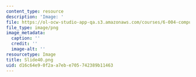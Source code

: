 ```yaml
---
content_type: resource
description: 'Image: '
file: https://ol-ocw-studio-app-qa.s3.amazonaws.com/courses/6-004-computation-structures-spring-2017/d16c64e90f2aa7ebe705742389b11463_Slide40.png
file_type: image/png
image_metadata:
  caption: ''
  credit: ''
  image-alt: ''
resourcetype: Image
title: Slide40.png
uid: d16c64e9-0f2a-a7eb-e705-742389b11463
---
```

